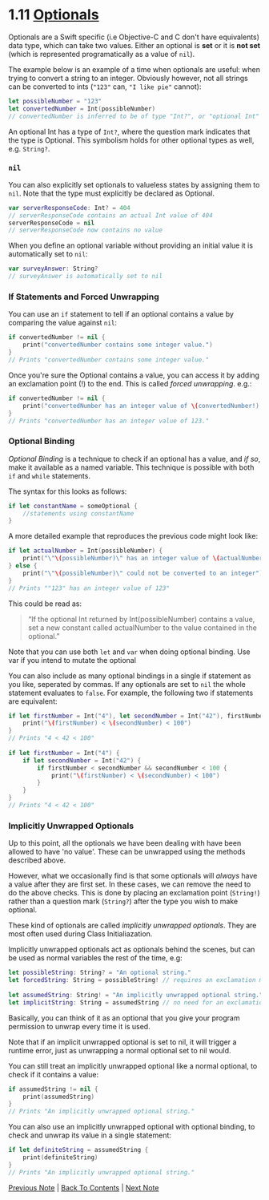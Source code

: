 # 1.11 [Optionals](https://developer.apple.com/library/content/documentation/Swift/Conceptual/Swift_Programming_Language/TheBasics.html#//apple_ref/doc/uid/TP40014097-CH5-ID330)

Optionals are a Swift specific (i.e Objective-C and C don't have equivalents) data type, which can take two values. Either an optional is **set** or it is **not set** (which is represented programatically as a value of `nil`).

The example below is an example of a time when optionals are useful: when trying to convert a string to an integer. Obviously however, not all strings can be converted to ints (`"123"` can, `"I like pie"` cannot):

```Swift
let possibleNumber = "123"
let convertedNumber = Int(possibleNumber)
// convertedNumber is inferred to be of type "Int?", or "optional Int"
```
An optional Int has a type of `Int?`, where the question mark indicates that the type is Optional. This symbolism holds for other optional types as well, e.g. `String?`.

### `nil`

You can also explicitly set optionals to valueless states by assigning them to `nil`. Note that the type must explicitly be declared as Optional.
```Swift
var serverResponseCode: Int? = 404
// serverResponseCode contains an actual Int value of 404
serverResponseCode = nil
// serverResponseCode now contains no value
```

When you define an optional variable without providing an initial value it is automatically set to `nil`:

```Swift
var surveyAnswer: String?
// surveyAnswer is automatically set to nil
```

### If Statements and Forced Unwrapping

You can use an `if` statement to tell if an optional contains a value by comparing the value against `nil`:
```Swift
if convertedNumber != nil {
    print("convertedNumber contains some integer value.")
}
// Prints "convertedNumber contains some integer value."
```

Once you're sure the Optional contains a value, you can access it by adding an exclamation point (!) to the end. This is called *forced unwrapping*. e.g.:
```Swift
if convertedNumber != nil {
    print("convertedNumber has an integer value of \(convertedNumber!).")
}
// Prints "convertedNumber has an integer value of 123."
```

### Optional Binding
*Optional Binding* is a technique to check if an optional has a value, and *if so*, make it available as a named variable. This technique is possible with both `if` and `while` statements.

The syntax for this looks as follows:
```Swift
if let constantName = someOptional {
    //statements using constantName
}
```
A more detailed example that reproduces the previous code might look like:
```Swift
if let actualNumber = Int(possibleNumber) {
    print("\"\(possibleNumber)\" has an integer value of \(actualNumber)")
} else {
    print("\"\(possibleNumber)\" could not be converted to an integer")
}
// Prints ""123" has an integer value of 123"
```

This could be read as:
> “If the optional Int returned by Int(possibleNumber) contains a value, set a new constant called actualNumber to the value contained in the optional.” 

Note that you can use both `let` and `var` when doing optional binding. Use var if you intend to mutate the optional

You can also include as many optional bindings in a single if statement as you like, seperated by commas. If any optionals are set to `nil` the whole statement evaluates to `false`. For example, the following two if statements are equivalent:


```Swift
if let firstNumber = Int("4"), let secondNumber = Int("42"), firstNumber < secondNumber && secondNumber < 100 {
    print("\(firstNumber) < \(secondNumber) < 100")
}
// Prints "4 < 42 < 100"
 
if let firstNumber = Int("4") {
    if let secondNumber = Int("42") {
        if firstNumber < secondNumber && secondNumber < 100 {
            print("\(firstNumber) < \(secondNumber) < 100")
        }
    }
}
// Prints "4 < 42 < 100"
```

### Implicitly Unwrapped Optionals

Up to this point, all the optionals we have been dealing with have been allowed to have 'no value'. These can be unwrapped using the methods described above.

However, what we occasionally find is that some optionals will *always* have a value after they are first set. In these cases, we can remove the need to do the above checks. This is done by placing an exclamation point (`String!`) rather than a question mark (`String?`) after the type you wish to make optional. 

These kind of optionals are called *implicitly unwrapped optionals*. They are most often used during Class Initialiazation.

Implicitly unwrapped optionals act as optionals behind the scenes, but can be used as normal variables the rest of the time, e.g:

```Swift
let possibleString: String? = "An optional string."
let forcedString: String = possibleString! // requires an exclamation mark
 
let assumedString: String! = "An implicitly unwrapped optional string."
let implicitString: String = assumedString // no need for an exclamation mark
```

Basically, you can think of it as an optional that you give your program permission to unwrap every time it is used.

Note that if an implicit unwrapped optional is set to nil, it will trigger a runtime error, just as unwrapping a normal optional set to nil would.

You can still treat an implicitly unwrapped optional like a normal optional, to check if it contains a value:

```Swift
if assumedString != nil {
    print(assumedString)
}
// Prints "An implicitly unwrapped optional string."
```
You can also use an implicitly unwrapped optional with optional binding, to check and unwrap its value in a single statement:
```Swift
if let definiteString = assumedString {
    print(definiteString)
}
// Prints "An implicitly unwrapped optional string."
```

[Previous Note](../1%20-%20The%20Basics/1.10%20-%20Booleans.md) | [Back To Contents](https://github.com/Firanus/swift-language-guide-notes) |  [Next Note](../1%20-%20The%20Basics/1.12%20-%20Error%20Handling.md)